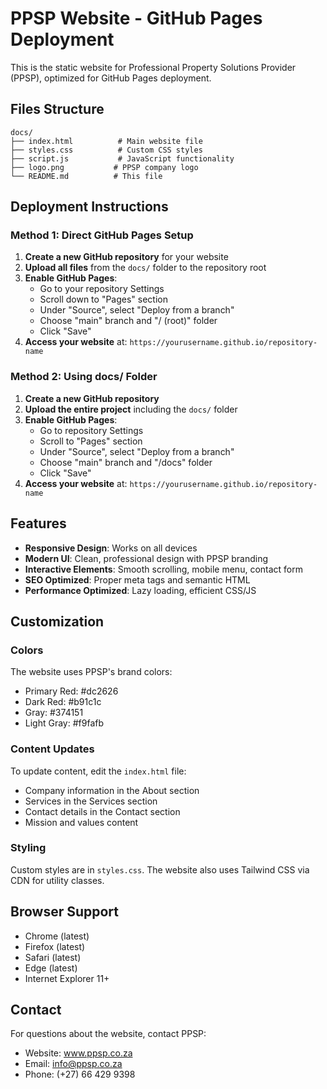 # PPSP Website - GitHub Pages Deployment

This is the static website for Professional Property Solutions Provider (PPSP), optimized for GitHub Pages deployment.

## Files Structure

```
docs/
├── index.html          # Main website file
├── styles.css          # Custom CSS styles
├── script.js           # JavaScript functionality
├── logo.png           # PPSP company logo
└── README.md          # This file
```

## Deployment Instructions

### Method 1: Direct GitHub Pages Setup

1. **Create a new GitHub repository** for your website
2. **Upload all files** from the `docs/` folder to the repository root
3. **Enable GitHub Pages**:
   - Go to your repository Settings
   - Scroll down to "Pages" section
   - Under "Source", select "Deploy from a branch"
   - Choose "main" branch and "/ (root)" folder
   - Click "Save"
4. **Access your website** at: `https://yourusername.github.io/repository-name`

### Method 2: Using docs/ Folder

1. **Create a new GitHub repository**
2. **Upload the entire project** including the `docs/` folder
3. **Enable GitHub Pages**:
   - Go to repository Settings
   - Scroll to "Pages" section
   - Under "Source", select "Deploy from a branch"
   - Choose "main" branch and "/docs" folder
   - Click "Save"
4. **Access your website** at: `https://yourusername.github.io/repository-name`

## Features

- **Responsive Design**: Works on all devices
- **Modern UI**: Clean, professional design with PPSP branding
- **Interactive Elements**: Smooth scrolling, mobile menu, contact form
- **SEO Optimized**: Proper meta tags and semantic HTML
- **Performance Optimized**: Lazy loading, efficient CSS/JS

## Customization

### Colors
The website uses PPSP's brand colors:
- Primary Red: #dc2626
- Dark Red: #b91c1c
- Gray: #374151
- Light Gray: #f9fafb

### Content Updates
To update content, edit the `index.html` file:
- Company information in the About section
- Services in the Services section
- Contact details in the Contact section
- Mission and values content

### Styling
Custom styles are in `styles.css`. The website also uses Tailwind CSS via CDN for utility classes.

## Browser Support

- Chrome (latest)
- Firefox (latest)
- Safari (latest)
- Edge (latest)
- Internet Explorer 11+

## Contact

For questions about the website, contact PPSP:
- Website: www.ppsp.co.za
- Email: info@ppsp.co.za
- Phone: (+27) 66 429 9398